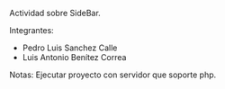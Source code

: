 Actividad sobre SideBar.

Integrantes:
* Pedro Luis Sanchez Calle
* Luis Antonio Benítez Correa

Notas:
Ejecutar proyecto con servidor que soporte php.